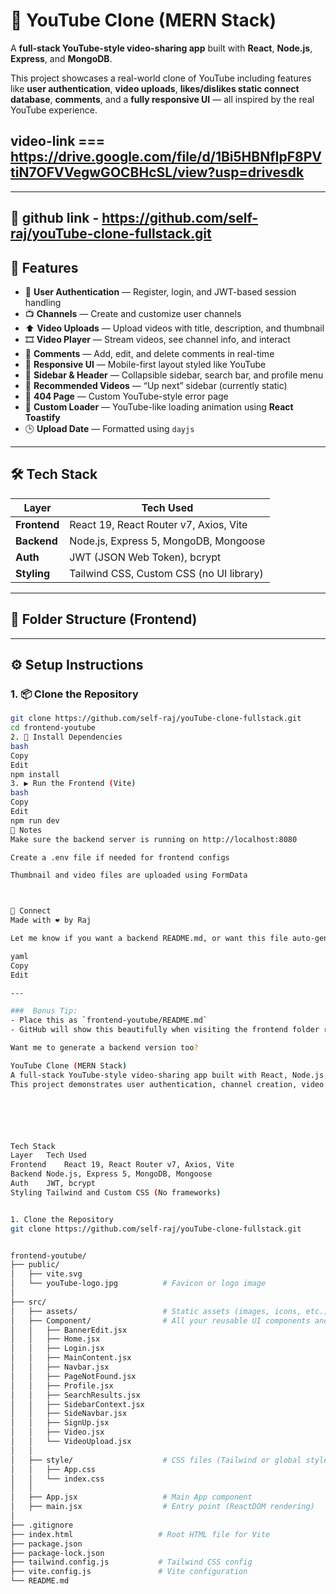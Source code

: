 # 🎥 YouTube Clone (MERN Stack)

A **full-stack YouTube-style video-sharing app** built with **React**, **Node.js**, **Express**, and **MongoDB**.

This project showcases a real-world clone of YouTube including features like **user authentication**, **video uploads**, **likes/dislikes static connect database**, **comments**, and a **fully responsive UI** — all inspired by the real YouTube experience.




 ## video-link === https://drive.google.com/file/d/1Bi5HBNfIpF8PVtiN7OFVVegwGOCBHcSL/view?usp=drivesdk
---
## 🚀 github link  - https://github.com/self-raj/youTube-clone-fullstack.git

## 🚀 Features

- 🔐 **User Authentication** — Register, login, and JWT-based session handling
- 📺 **Channels** — Create and customize user channels
- ⬆️ **Video Uploads** — Upload videos with title, description, and thumbnail
- 🎞️ **Video Player** — Stream videos, see channel info, and interact
- 💬 **Comments** — Add, edit, and delete comments in real-time
- 📱 **Responsive UI** — Mobile-first layout styled like YouTube
- 🧭 **Sidebar & Header** — Collapsible sidebar, search bar, and profile menu
- 🎯 **Recommended Videos** — “Up next” sidebar (currently static)
- 🚫 **404 Page** — Custom YouTube-style error page
- 🔄 **Custom Loader** — YouTube-like loading animation using **React Toastify**
- 🕒 **Upload Date** — Formatted using `dayjs`

---

## 🛠 Tech Stack

| Layer     | Tech Used                                      |
|-----------|------------------------------------------------|
| **Frontend** | React 19, React Router v7, Axios, Vite           |
| **Backend**  | Node.js, Express 5, MongoDB, Mongoose           |
| **Auth**     | JWT (JSON Web Token), bcrypt                    |
| **Styling**  | Tailwind CSS, Custom CSS (no UI library)        |

---

## 🧩 Folder Structure (Frontend)


---

## ⚙️ Setup Instructions

### 1. 📦 Clone the Repository

```bash
git clone https://github.com/self-raj/youTube-clone-fullstack.git
cd frontend-youtube
2. 🔧 Install Dependencies
bash
Copy
Edit
npm install
3. ▶️ Run the Frontend (Vite)
bash
Copy
Edit
npm run dev
📌 Notes
Make sure the backend server is running on http://localhost:8080

Create a .env file if needed for frontend configs

Thumbnail and video files are uploaded using FormData



💬 Connect
Made with ❤️ by Raj

Let me know if you want a backend README.md, or want this file auto-generated inside your frontend folder.

yaml
Copy
Edit

---

###  Bonus Tip:
- Place this as `frontend-youtube/README.md`
- GitHub will show this beautifully when visiting the frontend folder repo

Want me to generate a backend version too?

YouTube Clone (MERN Stack)
A full-stack YouTube-style video-sharing app built with React, Node.js, Express, and MongoDB.
This project demonstrates user authentication, channel creation, video uploads, like/dislike connet data base , comments, and a responsive UI — all styled to resemble the YouTube experience.






Tech Stack
Layer	Tech Used
Frontend	React 19, React Router v7, Axios, Vite
Backend	Node.js, Express 5, MongoDB, Mongoose
Auth	JWT, bcrypt
Styling	Tailwind and Custom CSS (No frameworks)


1. Clone the Repository
git clone https://github.com/self-raj/youTube-clone-fullstack.git


frontend-youtube/
├── public/
│   ├── vite.svg
│   └── youTube-logo.jpg          # Favicon or logo image
│
├── src/
│   ├── assets/                   # Static assets (images, icons, etc.)
│   ├── Component/                # All your reusable UI components and pages
│   │   ├── BannerEdit.jsx
│   │   ├── Home.jsx
│   │   ├── Login.jsx
│   │   ├── MainContent.jsx
│   │   ├── Navbar.jsx
│   │   ├── PageNotFound.jsx
│   │   ├── Profile.jsx
│   │   ├── SearchResults.jsx
│   │   ├── SidebarContext.jsx
│   │   ├── SideNavbar.jsx
│   │   ├── SignUp.jsx
│   │   ├── Video.jsx
│   │   └── VideoUpload.jsx
│   │
│   ├── style/                    # CSS files (Tailwind or global styles)
│   │   ├── App.css
│   │   └── index.css
│   │
│   ├── App.jsx                   # Main App component
│   ├── main.jsx                  # Entry point (ReactDOM rendering)
│
├── .gitignore
├── index.html                   # Root HTML file for Vite
├── package.json
├── package-lock.json
├── tailwind.config.js           # Tailwind CSS config
├── vite.config.js               # Vite configuration
└── README.md
